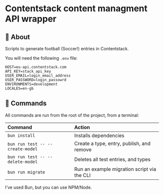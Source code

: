 # Contentstack content managment API wrapper

## 🚀 About

Scripts to generate football (Soccer!) entries in Contentstack.

You will need the following `.env` file:

```
HOST=eu-api.contentstack.com
API_KEY=stack_api_key
USER_EMAIL=login_email_address
USER_PASSWORD=login_passowrd
ENVIRONMENTS=development
LOCALES=en-gb
```

## 🧞 Commands

All commands are run from the root of the project, from a terminal:

| Command                          | Action                                      |
| :------------------------------- | :------------------------------------------ |
| `bun install`                    | Installs dependencies                       |
| `bun run test -- --create-model` | Create a type, entry, publish, and remove   |
| `bun run test -- --delete-model` | Deletes all test entries, and types         |
| `bun run migrate`                | Run an example migration script via the CLI |

I've used Bun, but you can use NPM/Node.
